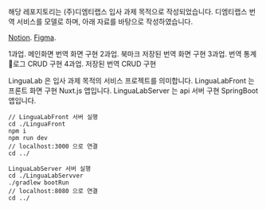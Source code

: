 해당 레포지토리는 (주)디엠티랩스 입사 과제 목적으로 작성되었습니다.
디엠티랩스 번역 서비스를 모델로 하며, 아래 자료를 바탕으로 작성하였습니다.

[Notion](https://dmtlabs.notion.site/F-E-B-E-10bf48c706ee80e9a922ee165bb42d97).
[Figma](https://www.figma.com/design/W8tsYHaES6FShcZGamRAtY/F%2FE-%EA%B3%BC%EC%A0%9C%ED%85%8C%EC%8A%A4%ED%8A%B8?node-id=1-2&node-type=canvas&t=eDts8fbl3HyRBoYN-0).

1과업. 메인화면 번역 화면 구현
2과업. 북마크 저장된 번역 화면 구현
3과업. 번역 통계 로그 CRUD 구현
4과업. 저장된 번역 CRUD 구현

LinguaLab 은 입사 과제 목적의 서비스 프로젝트를 의미합니다.
LinguaLabFront 는 프론트 화면 구현 Nuxt.js 앱입니다.
LinguaLabServer 는 api 서버 구현 SpringBoot 앱입니다.

```
// LinguaLabFront 서버 실행
cd ./LinguaFront
npm i
npm run dev
// localhost:3000 으로 연결
cd ../
```

```
LinguaLabServer 서버 실행
cd ./LinguaLabServver
./gradlew bootRun
// localhost:8080 으로 연결
cd ../
```
